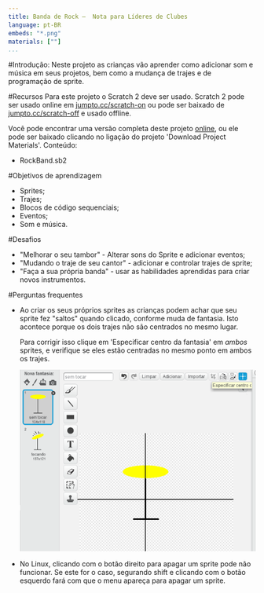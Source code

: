 ```yaml
---
title: Banda de Rock —  Nota para Líderes de Clubes
language: pt-BR
embeds: "*.png"
materials: [""]
...
```


#Introdução:
Neste projeto as crianças vão aprender como adicionar som e música em seus projetos, bem como a mudança de trajes e de programação de sprite.

#Recursos
Para este projeto o Scratch 2 deve ser usado. Scratch 2 pode ser usado online em [jumpto.cc/scratch-on](http://jumpto.cc/scratch-on) ou pode ser baixado de [jumpto.cc/scratch-off](http://jumpto.cc/scratch-off) e usado offline.

Você pode encontrar uma versão completa deste projeto <a href="http://scratch.mit.edu/projects/26741186/#editor">online</a>, ou ele pode ser baixado clicando no ligação do projeto 'Download Project Materials'. Conteúdo:

+ RockBand.sb2

#Objetivos de aprendizagem
+ Sprites;
+ Trajes;
+ Blocos de código sequenciais;
+ Eventos;
+ Som e música.

#Desafios
+ "Melhorar o seu tambor" - Alterar sons do Sprite e adicionar eventos;
+ "Mudando o traje de seu cantor" - adicionar e controlar trajes de sprite;
+ "Faça a sua própria banda" - usar as habilidades aprendidas para criar novos instrumentos.

#Perguntas frequentes
+ Ao criar os seus próprios sprites as crianças podem achar que seu sprite fez "saltos" quando clicado, conforme muda de fantasia. Isto acontece porque os dois trajes não são centrados no mesmo lugar.

	Para corrigir isso clique em 'Especificar centro da fantasia' em _ambos_ sprites, e verifique se eles estão centradas no mesmo ponto em ambos os trajes.

	![screenshot](band-center.png)

+ No Linux, clicando com o botão direito para apagar um sprite pode não funcionar. Se este for o caso, segurando shift e clicando com o botão esquerdo fará com que o menu apareça para apagar um sprite.
